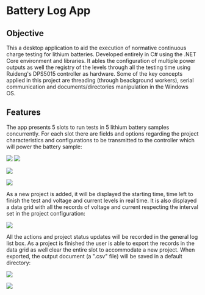 # Battery Log App

## Objective
This a desktop application to aid the execution of normative continuous charge testing for lithium batteries. Developed entirely in C# using the .NET Core environment and libraries.
It ables the configuration of multiple power outputs as well the registry of the levels through all the testing time using Ruideng's DPS5015 controller as hardware.
Some of the key concepts applied in this project are threading (through beackground workers), serial communication and documents/directories manipulation in the Windows OS.

## Features
The app presents 5 slots to run tests in 5 lithium battery samples concurrently. For each slot there are fields and options regarding the project characteristics and configurations to be transmitted to the controller which will power the battery sample:

![](images_ex/main_window.PNG)
<img
  src="images_ex/main_window.PNG"
  style="display: inline-block; margin: 0 auto; max-width: 512px">

![](images_ex/device_face.JPG)

![](images_ex/battery_setup.JPG)

As a new project is added, it will be displayed the starting time, time left to finish the test and voltage and current levels in real time. It is also displayed a data grid with all the records of voltage and current respecting the interval set in the project configuration:

![](images_ex/added_projects.PNG)

All the actions and project status updates will be recorded in the general log list box. As a project is finished the user is able to export the records in the data grid as well clear the entire slot to accommodate a new project. When exported, the output document (a ".csv" file) will be saved in a default directory:

![](images_ex/finished_project.PNG)

![](images_ex/output.PNG)

